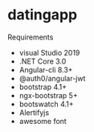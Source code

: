 # datingapp
Requirements

 - visual Studio 2019
 - .NET Core 3.0
 - Angular-cli 8.3+
 - @auth0/angular-jwt
 - bootstrap 4.1+
 - ngx-bootstrap 5+
 - bootswatch 4.1+
 - Alertifyjs
 - awesome font
